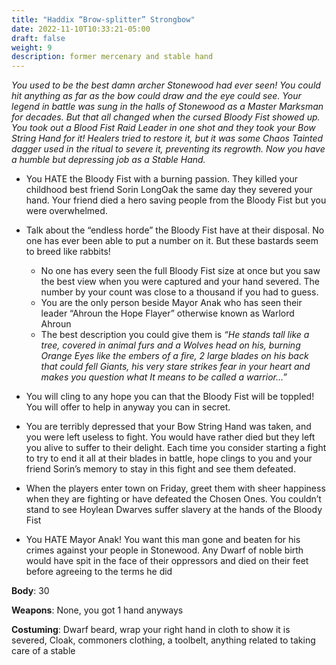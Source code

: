 ```yaml
---
title: "Haddix “Brow-splitter” Strongbow"
date: 2022-11-10T10:33:21-05:00
draft: false
weight: 9
description: former mercenary and stable hand
---
```


*You used to be the best damn archer Stonewood had ever seen! You could hit anything as far as the bow could draw and the eye could see. Your legend in battle was sung in the halls of Stonewood as a Master Marksman for decades. But that all changed when the cursed Bloody Fist showed up. You took out a Blood Fist Raid Leader in one shot and they took your Bow String Hand for it! Healers tried to restore it, but it was some Chaos Tainted dagger used in the ritual to severe it, preventing its regrowth. Now you have a humble but depressing job as a Stable Hand.*

- You HATE the Bloody Fist with a burning passion. They killed your childhood best friend Sorin LongOak the same day they severed your hand. Your friend died a hero saving people from the Bloody Fist but you were overwhelmed.

- Talk about the “endless horde” the Bloody Fist have at their disposal. No one has ever been able to put a number on it. But these bastards seem to breed like rabbits! 
  - No one has every seen the full Bloody Fist size at once but you saw the best view when you were captured and your hand severed. The number by your count was close to a thousand if you had to guess.
  - You are the only person beside Mayor Anak who has seen their leader “Ahroun the Hope Flayer” otherwise known as Warlord Ahroun
  - The best description you could give them is *“He stands tall like a tree, covered in animal furs and a Wolves head on his, burning Orange Eyes like the embers of a fire, 2 large blades on his back that could fell Giants, his very stare strikes fear in your heart and makes you question what It means to be called a warrior…”*


- You will cling to any hope you can that the Bloody Fist will be toppled! You will offer to help in anyway you can in secret.

- You are terribly depressed that your Bow String Hand was taken, and you were left useless to fight. You would have rather died but they left you alive to suffer to their delight. Each time you consider starting a fight to try to end it all at their blades in battle, hope clings to you and your friend Sorin’s memory to stay in this fight and see them defeated.

- When the players enter town on Friday, greet them with sheer happiness when they are fighting or have defeated the Chosen Ones. You couldn’t stand to see Hoylean Dwarves suffer slavery at the hands of the Bloody Fist

- You HATE Mayor Anak! You want this man gone and beaten for his crimes against your people in Stonewood. Any Dwarf of noble birth would have spit in the face of their oppressors and died on their feet before agreeing to the terms he did

**Body**: 30

**Weapons**: None, you got 1 hand anyways

**Costuming**: Dwarf beard, wrap your right hand in cloth to show it is severed, Cloak, commoners clothing, a toolbelt, anything related to taking care of a stable
